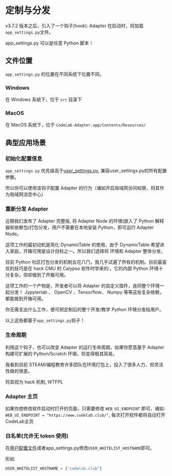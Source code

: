 # 定制与分发

v3.7.2 版本之后，引入了一个钩子(hook): Adapter 在启动时，将加载`app_settings.py`文件。

app_settings.py 可以是任意 Python 脚本！

## 文件位置
`app_settings.py` 的位置在不同系统下位置不同。

### Windows
在 Windows 系统下，位于 `src` 目录下

### MacOS

在 MacOS 系统下，位于 `CodeLab-Adapter.app/Contents/Resources/`

## 典型应用场景

### 初始化配置信息

`app_settings.py` 优先级高于[user_settings.py](/user_guide/settings/), 兼容user_settings.py的所有配置参数。

所以你可以使用该钩子配置 Adapter 的行为（诸如开启局域网访问权限，将其作为局域网消息中心）

### 重新分发 Adapter

近期我们发布了 Adapter 完整版, 将 Adapter Node 的环境(嵌入了 Python 解释器和依赖包)打包分发，用户不需要在本地安装 Python，即可运行 Adapter Node。

这项工作的最初动机是简化 DynamicTable 的使用，由于 DynamicTable 希望进入家庭，开箱可用是设计目标之一。所以我们选择将 环境和 Adapter 整体分发。

目前 Python 社区打包分发的机制五花八门，我几乎试遍了所有的机制。目前最喜欢的技巧是在 hack CMU 的 Calypso 软件时学来的:，它的内部 Python 环境十分复杂，但却做到了开箱可用。

这项工作的一个产物是，开发者可以将 Adapter 的自定义插件，连同整个环境一起分发！ Jypyterlab 、 OpenCV 、Tensorflow、 Numpy 等等这些复杂依赖，都能做到开箱可用。

你无需支出什么工作，便可把定制后的整个开发/教学 Python 环境分发给用户。

以上这些都基于`app_settings.py`钩子！


### 生命周期

利用这个钩子，也可以改变 Adapter 的运行生命周期，如果你愿意基于 Adapter 构建可扩展的 Python/Scratch 环境，将变得极其简易。

我看到目前 STEAM/编程教育许多团队在环境打包上，投入了很多人力，但灵活性做的很差。

将其视为 hack 机制, WTFPL

### Adapter 主页

如果你想修改软件启动时打开的页面，只需要修改 `WEB_UI_ENDPOINT` 即可，诸如: `WEB_UI_ENDPOINT = "https://www.codelab.club/"`, 每次打开软件都将自动打开CodeLab主页


### 白名单(允许无 token 使用)
在[用户配置文件](/user_guide/settings/)或者app_settings.py修改`USER_WHITELIST_HOSTNAME`即可。 

形如

```python
USER_WHITELIST_HOSTNAME = ["codelab.club"]
```